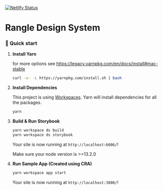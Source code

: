 [![Netlify Status](https://api.netlify.com/api/v1/badges/c05b0d40-0360-436e-9985-7d1ba3f9332c/deploy-status)](https://app.netlify.com/sites/rangle-ds/deploys)

# Rangle Design System

### 🚀 Quick start

1.  **Install Yarn**

    for more options see https://legacy.yarnpkg.com/en/docs/install#mac-stable

    ```sh
    curl -o- -L https://yarnpkg.com/install.sh | bash
    ```

1.  **Install Dependencies**

    This project is using [Workspaces](https://legacy.yarnpkg.com/en/docs/workspaces). Yarn will install dependencies for all the packages.

    ```sh
    yarn
    ```

1.  **Build & Run Storybook**

    ```sh
    yarn workspace ds build
    yarn workspace ds storybook
    ```

    Your site is now running at `http://localhost:6006/`!

    Make sure your node version is >=13.2.0

1. **Run Sample App (Created using CRA)**

    ```sh
    yarn workspace app start
    ```

    Your site is now running at `http://localhost:3000/`!
